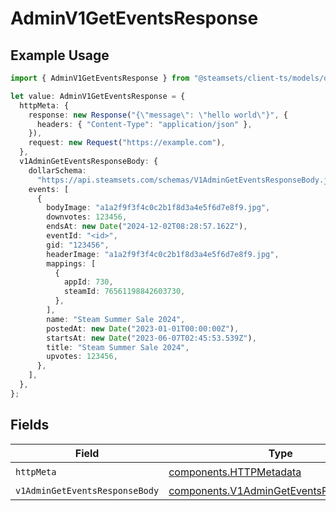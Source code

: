 # AdminV1GetEventsResponse

## Example Usage

```typescript
import { AdminV1GetEventsResponse } from "@steamsets/client-ts/models/operations";

let value: AdminV1GetEventsResponse = {
  httpMeta: {
    response: new Response("{\"message\": \"hello world\"}", {
      headers: { "Content-Type": "application/json" },
    }),
    request: new Request("https://example.com"),
  },
  v1AdminGetEventsResponseBody: {
    dollarSchema:
      "https://api.steamsets.com/schemas/V1AdminGetEventsResponseBody.json",
    events: [
      {
        bodyImage: "a1a2f9f3f4c0c2b1f8d3a4e5f6d7e8f9.jpg",
        downvotes: 123456,
        endsAt: new Date("2024-12-02T08:28:57.162Z"),
        eventId: "<id>",
        gid: "123456",
        headerImage: "a1a2f9f3f4c0c2b1f8d3a4e5f6d7e8f9.jpg",
        mappings: [
          {
            appId: 730,
            steamId: 76561198842603730,
          },
        ],
        name: "Steam Summer Sale 2024",
        postedAt: new Date("2023-01-01T00:00:00Z"),
        startsAt: new Date("2023-06-07T02:45:53.539Z"),
        title: "Steam Summer Sale 2024",
        upvotes: 123456,
      },
    ],
  },
};
```

## Fields

| Field                                                                                              | Type                                                                                               | Required                                                                                           | Description                                                                                        |
| -------------------------------------------------------------------------------------------------- | -------------------------------------------------------------------------------------------------- | -------------------------------------------------------------------------------------------------- | -------------------------------------------------------------------------------------------------- |
| `httpMeta`                                                                                         | [components.HTTPMetadata](../../models/components/httpmetadata.md)                                 | :heavy_check_mark:                                                                                 | N/A                                                                                                |
| `v1AdminGetEventsResponseBody`                                                                     | [components.V1AdminGetEventsResponseBody](../../models/components/v1admingeteventsresponsebody.md) | :heavy_minus_sign:                                                                                 | OK                                                                                                 |